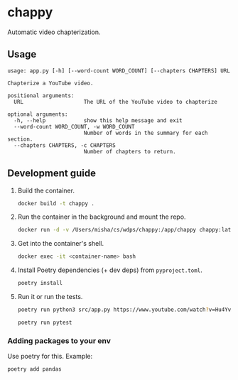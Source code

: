 # chappy
Automatic video chapterization.

## Usage

```
usage: app.py [-h] [--word-count WORD_COUNT] [--chapters CHAPTERS] URL

Chapterize a YouTube video.

positional arguments:
  URL                   The URL of the YouTube video to chapterize

optional arguments:
  -h, --help            show this help message and exit
  --word-count WORD_COUNT, -w WORD_COUNT
                        Number of words in the summary for each section.
  --chapters CHAPTERS, -c CHAPTERS
                        Number of chapters to return.
```

## Development guide

1. Build the container.

    ```bash
    docker build -t chappy .
    ```

1. Run the container in the background and mount the repo.

    ```bash
    docker run -d -v /Users/misha/cs/wdps/chappy:/app/chappy chappy:latest bash
    ```

1. Get into the container's shell.

    ```bash
    docker exec -it <container-name> bash
    ```

1. Install Poetry dependencies (+ dev deps) from `pyproject.toml`.

    ```bash
    poetry install
    ```

2. Run it or run the tests.

    ```bash
    poetry run python3 src/app.py https://www.youtube.com/watch?v=Hu4Yvq-g7_Y
    ```

    ```bash
    poetry run pytest
    ```

### Adding packages to your env

Use poetry for this. Example:

```bash
poetry add pandas
```
